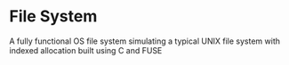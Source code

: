 # File System

A fully functional OS file system simulating a typical UNIX file system with indexed allocation built using C and FUSE

